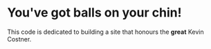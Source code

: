 # You've got balls on your chin!

This code is dedicated to building a site that honours the **great** Kevin Costner.
